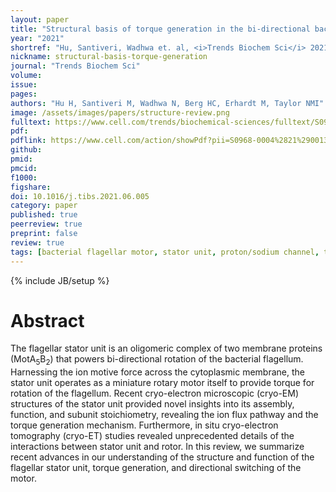 ```yaml
---
layout: paper
title: "Structural basis of torque generation in the bi-directional bacterial flagellar motor"
year: "2021"
shortref: "Hu, Santiveri, Wadhwa et. al, <i>Trends Biochem Sci</i> 2021"
nickname: structural-basis-torque-generation
journal: "Trends Biochem Sci"
volume: 
issue: 
pages: 
authors: "Hu H, Santiveri M, Wadhwa N, Berg HC, Erhardt M, Taylor NMI"
image: /assets/images/papers/structure-review.png
fulltext: https://www.cell.com/trends/biochemical-sciences/fulltext/S0968-0004(21)00139-0
pdf: 
pdflink: https://www.cell.com/action/showPdf?pii=S0968-0004%2821%2900139-0
github: 
pmid: 
pmcid: 
f1000: 
figshare: 
doi: 10.1016/j.tibs.2021.06.005
category: paper
published: true
peerreview: true
preprint: false
review: true
tags: [bacterial flagellar motor, stator unit, proton/sodium channel, torque generation, structural biology, cryo-electron microscopy]
---
```

{% include JB/setup %}

# Abstract 

The flagellar stator unit is an oligomeric complex of two membrane proteins (MotA<sub>5</sub>B<sub>2</sub>) that powers bi-directional rotation of the bacterial flagellum. Harnessing the ion motive force across the cytoplasmic membrane, the stator unit operates as a miniature rotary motor itself to provide torque for rotation of the flagellum. Recent cryo-electron microscopic (cryo-EM) structures of the stator unit provided novel insights into its assembly, function, and subunit stoichiometry, revealing the ion flux pathway and the torque generation mechanism. Furthermore, in situ cryo-electron tomography (cryo-ET) studies revealed unprecedented details of the interactions between stator unit and rotor. In this review, we summarize recent advances in our understanding of the structure and function of the flagellar stator unit, torque generation, and directional switching of the motor.